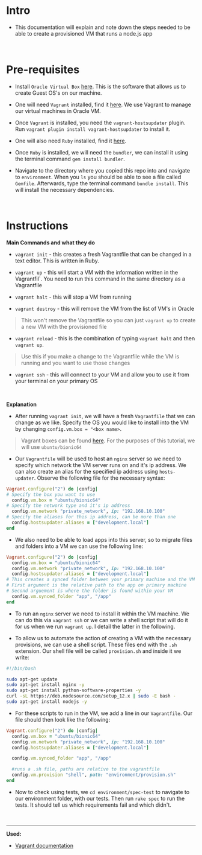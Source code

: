 # Intro

- This documentation will explain and note down the steps needed to be able to create a provisioned VM that runs a node.js app

<br>

# Pre-requisites
- Install `Oracle Virtual Box` [here](https://www.virtualbox.org/wiki/Downloads). This is the software that allows us to create Guest OS's on our machine.

- One will need `Vagrant` installed, find it [here](https://www.vagrantup.com/downloads.html). We use Vagrant to manage our virtual machines in Oracle VM.

- Once `Vagrant` is installed, you need the `vagrant-hostsupdater` plugin. Run `vagrant plugin install vagrant-hostsupdater` to install it. 

- One will also need `Ruby` installed, find it [here](https://www.ruby-lang.org/en/downloads/). 

- Once `Ruby` is installed, we will need the `bundler`, we can install it using the terminal command `gem install bundler`.

- Navigate to the directory where you copied this repo into and navigate to `environment`. When you `ls` you should be able to see a file called `Gemfile`. Afterwards, type the terminal command `bundle install`. This will install the necessary dependencies.

<br>

# Instructions

**Main Commands and what they do**
- `vagrant init` - this creates a fresh Vagrantfile that can be changed in a text editor. This is written in Ruby.

- `vagrant up` - this will start a VM with the information written in the Vagrantfil`. You need to run this command in the same directory as a Vagrantfile

- `vagrant halt` - this will stop a VM from running

- `vagrant destroy` - this will remove the VM from the list of VM's in Oracle
> This won't remove the Vagrantfile so you can just `vagrant up` to create a new VM with the provisioned file

- `vagrant reload` - this is the combination of typing `vagrant halt` and then `vagrant up`.
> Use this if you make a change to the Vagrantfile while the VM is running and you want to use those changes

- `vagrant ssh` - this will connect to your VM and allow you to use it from your terminal on your primary OS


<br>

**Explanation**
- After running `vagrant init`, we will have a fresh `Vagrantfile` that we can change as we like. Specify the OS you would like to install into the VM by changing `config.vm.box = "<box name>`.
> Vagrant boxes can be found [here](https://app.vagrantup.com/boxes/search). For the purposes of this tutorial, we will use `ubuntu/bionic64`

- Our `Vagrantfile` will be used to host an `nginx` server so we need to specify which network the VM server runs on and it's ip address. We can also create an alias for the specified ip address using `hosts-updater`. Observe the following file for the necessary syntax:
```ruby
Vagrant.configure("2") do |config|
# Specify the box you want to use
  config.vm.box = "ubuntu/bionic64"
# Specify the network type and it's ip address
  config.vm.network "private_network", ip: "192.168.10.100"
# Specify the aliases for this ip address, can be more than one
  config.hostsupdater.aliases = ["development.local"]
end
```

- We also need to be able to load apps into this server, so to migrate files and folders into a VM we can use the following line:
```ruby
Vagrant.configure("2") do |config|
  config.vm.box = "ubuntu/bionic64"
  config.vm.network "private_network", ip: "192.168.10.100"
  config.hostsupdater.aliases = ["development.local"]
# This creates a synced folder between your primary machine and the VM
# First argument is the relative path to the app on primary machine
# Second arguement is where the folder is found within your VM
  config.vm.synced_folder "app", "/app"
end
```

- To run an `nginx` server we need to install it within the VM machine. We can do this via `vagrant ssh` or we can write a shell script that will do it for us when we run `vagrant up`. I detail the latter in the following.

- To allow us to automate the action of creating a VM with the necessary provisions, we can use a shell script. These files end with the `.sh` extension. Our shell file will be called `provision.sh` and inside it we write:
```bash
#!/bin/bash

sudo apt-get update
sudo apt-get install nginx -y
sudo apt-get install python-software-properties -y
curl -sL https://deb.nodesource.com/setup_12.x | sudo -E bash -
sudo apt-get install nodejs -y
```

- For these scripts to run in the VM, we add a line in our `Vagrantfile`. Our file should then look like the following:
```ruby
Vagrant.configure("2") do |config|
  config.vm.box = "ubuntu/bionic64"
  config.vm.network "private_network", ip: "192.168.10.100"
  config.hostsupdater.aliases = ["development.local"]

  config.vm.synced_folder "app", "/app"

  #runs a .sh file, paths are relative to the vagrantfile
  config.vm.provision "shell", path: "environment/provision.sh"
end
```

- Now to check using tests, we `cd environment/spec-test` to navigate to our environment folder, with our tests. Then run `rake spec` to run the tests. It should tell us which requirements fail and which didn't.

<br>

---
**Used:**
- [Vagrant documentation](https://www.vagrantup.com/docs/index)